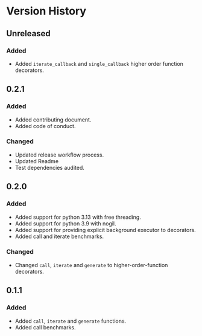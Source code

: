 # Version History

## Unreleased

### Added

* Added `iterate_callback` and `single_callback` higher order function decorators.

## 0.2.1

### Added

* Added contributing document.
* Added code of conduct.

### Changed

* Updated release workflow process.
* Updated Readme
* Test dependencies audited.

## 0.2.0

### Added

* Added support for python 3.13 with free threading.
* Added support for python 3.9 with nogil.
* Added support for providing explicit background executor to decorators.
* Added call and iterate benchmarks.

### Changed

* Changed `call`, `iterate` and `generate` to higher-order-function decorators.

## 0.1.1

### Added

* Added `call`, `iterate` and `generate` functions.
* Added call benchmarks.
